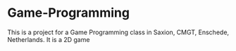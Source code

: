 # Game-Programming
This is a project for a Game Programming class in Saxion, CMGT, Enschede, Netherlands. It is a 2D game
